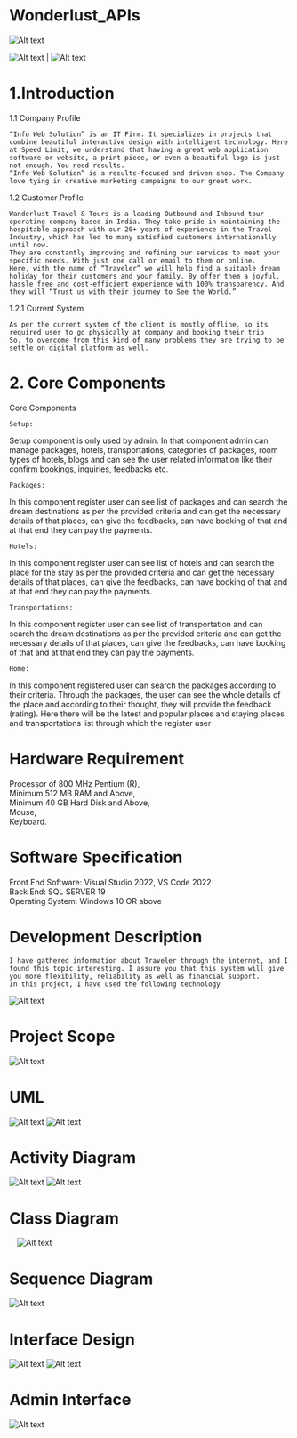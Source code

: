 # Wonderlust_APIs

![Alt text](image.png)

![Alt text](image-1.png)  | ![Alt text](image-2.png)


# 1.Introduction


1.1	Company Profile



 	“Info Web Solution” is an IT Firm. It specializes in projects that combine beautiful interactive design with intelligent technology. Here at Speed Limit, we understand that having a great web application software or website, a print piece, or even a beautiful logo is just not enough. You need results. 
 	“Info Web Solution” is a results-focused and driven shop. The Company love tying in creative marketing campaigns to our great work.

1.2	Customer Profile


 	Wanderlust Travel & Tours is a leading Outbound and Inbound tour operating company based in India. They take pride in maintaining the hospitable approach with our 20+ years of experience in the Travel Industry, which has led to many satisfied customers internationally until now. 
 	They are constantly improving and refining our services to meet your specific needs. With just one call or email to them or online.
 	Here, with the name of “Traveler” we will help find a suitable dream holiday for their customers and your family. By offer them a joyful, hassle free and cost-efficient experience with 100% transparency. And they will “Trust us with their journey to See the World.”

1.2.1	Current System

 	As per the current system of the client is mostly offline, so its required user to go physically at company and booking their trip
 	So, to overcome from this kind of many problems they are trying to be settle on digital platform as well.


# 2. Core Components

Core Components 
 	
    Setup: 
Setup component is only used by admin. In that component admin can manage packages, hotels, transportations, categories of packages, room types of hotels, blogs and can see the user related information like their confirm bookings, inquiries, feedbacks etc.
 	
    Packages: 
In this component register user can see list of packages and can search the dream destinations as per the provided criteria and can get the necessary details of that places, can give the feedbacks, can have booking of that and at that end they can pay the payments.
 	
    Hotels: 
In this component register user can see list of hotels and can search the place for the stay as per the provided criteria and can get the necessary details of that places, can give the feedbacks, can have booking of that and at that end they can pay the payments.
 	
    Transportations: 
In this component register user can see list of transportation and can search the dream destinations as per the provided criteria and can get the necessary details of that places, can give the feedbacks, can have booking of that and at that end they can pay the payments.
 	
    Home: 
In this component registered user can search the packages according to their criteria. Through the packages, the user can see the whole details of the place and according to their thought, they will provide the feedback (rating). Here there will be the latest and popular places and staying places and transportations list through which the register user


# Hardware Requirement 	

Processor of 800 MHz Pentium (R),<br>
Minimum 512 MB RAM and Above, <br>
Minimum 40 GB Hard Disk and Above,<br>
Mouse, <br>
Keyboard.<br>

# Software Specification 	

Front End Software:  Visual Studio 2022, VS Code 2022 <br>
Back End:            SQL SERVER 19<br>
Operating System:    Windows 10 OR above<br>


# Development Description

 	I have gathered information about Traveler through the internet, and I found this topic interesting. I assure you that this system will give you more flexibility, reliability as well as financial support.
 	In this project, I have used the following technology

![Alt text](image-3.png)


# Project Scope

![Alt text](image-5.png)

  
# UML 
![Alt text](image-6.png)
![Alt text](image-7.png)

# Activity Diagram
  ![Alt text](image-8.png)
  ![Alt text](image-9.png)
  
# Class Diagram
 ![Alt text](image-10.png)

# Sequence Diagram
![Alt text](image-11.png)

# Interface Design
![Alt text](image-14.png)
![Alt text](image-15.png)

# Admin Interface

![Alt text](image-13.png)